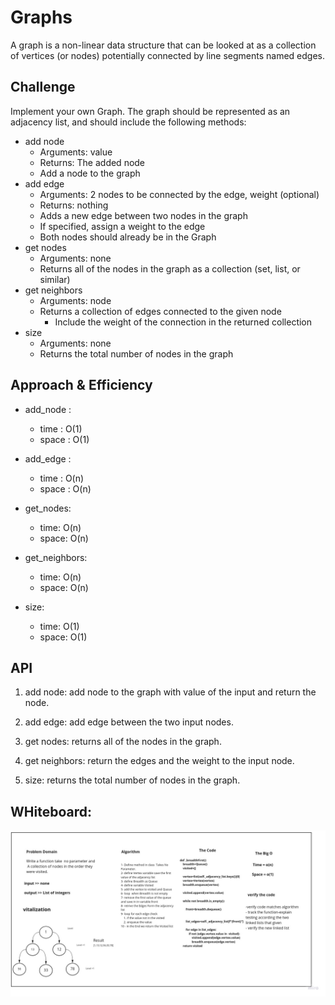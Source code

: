 # Graphs

A graph is a non-linear data structure that can be looked at as a collection of vertices (or nodes) potentially connected by line segments named edges.

## Challenge

Implement your own Graph. The graph should be represented as an adjacency list, and should include the following methods:

* add node
    * Arguments: value
    * Returns: The added node
    * Add a node to the graph
* add edge
    * Arguments: 2 nodes to be connected by the edge, weight (optional)
    * Returns: nothing
    * Adds a new edge between two nodes in the graph
    * If specified, assign a weight to the edge
    * Both nodes should already be in the Graph
* get nodes
    * Arguments: none
    * Returns all of the nodes in the graph as a collection (set, list, or similar)
* get neighbors
    * Arguments: node
    * Returns a collection of edges connected to the given node
        * Include the weight of the connection in the returned collection
* size
    * Arguments: none
    * Returns the total number of nodes in the graph


## Approach & Efficiency

* add_node :
    * time : O(1)
    * space : O(1)

* add_edge :
    * time : O(n)
    * space : O(n)

* get_nodes:
    * time: O(n)
    * space: O(n)

* get_neighbors:
    * time: O(n)
    * space: O(n)

* size:
    * time: O(1)
    * space: O(1)

## API
1. add node: add node to the graph with value of the input and return the node.

2. add edge: add edge between the two input nodes.

3. get nodes: returns all of the nodes in the graph.

4. get neighbors: return the edges and the weight to the input node.

5. size: returns the total number of nodes in the graph.


## WHiteboard:

![Image of Yaktocat](assest/1.jpg)

